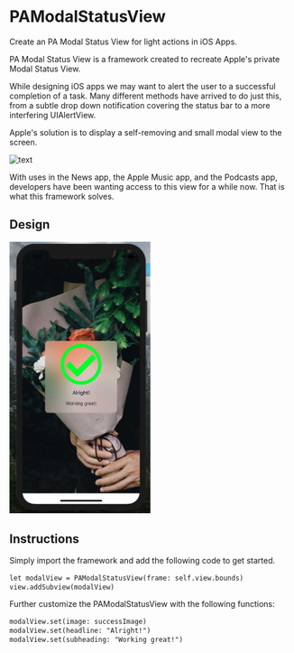 # PAModalStatusView

Create an PA Modal Status View for light actions in iOS Apps.

PA Modal Status View is a framework created to recreate Apple's private Modal Status View. 

While designing iOS apps we may want to alert the user to a successful completion of a task.
Many different methods have arrived to do just this, from a subtle drop down notification covering the status bar to a more interfering UIAlertView.

Apple's solution is to display a self-removing and small modal view to the screen.

![text](https://user-images.githubusercontent.com/20458718/31577957-33ec53ce-b0dd-11e7-8b50-0031889040fd.PNG "Apple's custom use of Modal Status Views")

With uses in the News app, the Apple Music app, and the Podcasts app, developers have been wanting access to this view for a while now. 
That is what this framework solves.

## Design

<img src="https://github.com/ahlgren1234/PAModalStatus/blob/master/screenshot.jpg?raw=true" width="250px" />

## Instructions

Simply import the framework and add the following code to get started.

    let modalView = PAModalStatusView(frame: self.view.bounds)
    view.addSubview(modalView)

Further customize the PAModalStatusView with the following functions:

    modalView.set(image: successImage)
    modalView.set(headline: "Alright!")
    modalView.set(subheading: "Working great!")
